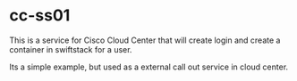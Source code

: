 # cc-ss01
This is a service for Cisco Cloud Center that will create login and create a container in swiftstack for a user.

Its a simple example, but used as a external call out service in cloud center.
